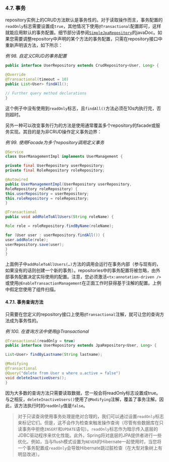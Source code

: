 ### 4.7. 事务

repository实例上的CRUD方法默认是事务性的。对于读取操作而言，事务配置的`readOnly`标志需要设置成`true`，其他情况下使用`@Transactional`配置即可，这样就能应用默认的事务配置。细节部分请参阅[`SimpleJpaRepository`](https://docs.spring.io/spring-data/data-jpa/docs/current/api/index.html?org/springframework/data/jpa/repository/support/SimpleJpaRepository.html)的javaDoc。如果您需要调整repository中声明的某个方法的事务配置，只需在repository接口中重新声明该方法，如下所示：

*例 98. 自定义CRUD的事务配置*
```JAVA
public interface UserRepository extends CrudRepository<User, Long> {

@Override
@Transactional(timeout = 10)
public List<User> findAll();

// Further query method declarations
}
```

这个例子中没有使用到`readOnly`标志，且`findAll()`方法必须在10s内执行完，否则超时。

另外一种可以改变事务行为的方法是使用通常覆盖多个repository的facade或服务实现。其目的是为非CRUD操作定义事务边界：

*例 99. 使用Facade为多个repository调用定义事务*
```JAVA
@Service
class UserManagementImpl implements UserManagement {

private final UserRepository userRepository;
private final RoleRepository roleRepository;

@Autowired
public UserManagementImpl(UserRepository userRepository,
RoleRepository roleRepository) {
this.userRepository = userRepository;
this.roleRepository = roleRepository;
}

@Transactional
public void addRoleToAllUsers(String roleName) {

Role role = roleRepository.findByName(roleName);

for (User user : userRepository.findAll()) {
user.addRole(role);
userRepository.save(user);
}
}
```

上面例子中`addRoleToAllUsers(…)`方法的调用会运行在事务内部（参与现有的，如果没有的话则创建一个新的事务）。repositories中的事务配置将被忽略，由外部事务配置决定实际使用的配置。注意，您必须激活`<tx:annotation-driven />`或使用`@EnableTransactionManagement`在正面工作时获得基于注解的配置。上例中假定您使用了组件扫描。

#### 4.7.1. 事务查询方法

只需要在您定义的repository接口上使用`@Transactional`注解，就可让您的查询方法成为事务性的。

*例 100. 在查询方法中使用@Transactional*
```JAVA
@Transactional(readOnly = true)
public interface UserRepository extends JpaRepository<User, Long> {

List<User> findByLastname(String lastname);

@Modifying
@Transactional
@Query("delete from User u where u.active = false")
void deleteInactiveUsers();
}
```

因为大多数的查询方法只需要读取数据，您一般会将readOnly标志设置成true。与之相反，`deleteInactiveUsers()`使用了`@Modifying`注解，覆盖了事务注解。因此，该方法执行时的`readOnly`值是`false`。

> 对于只读查询使用事务处理是绝对合理的，我们可以通过设置`readOnly`标志来标记它们。但是，这不会作为检查来触发操作查询（尽管有些数据库在只读事务中拒绝`INSERT`和`UPDATE`语句）。`readOnly`标志作为暗示传入底层的JDBC驱动程序来优化性能。此外，Spring将对底层的JPA提供者进行一些优化。例如，当与flush模式设置为`NEVER`的Hibernate一起使用时，当您将一个事务配置成`readOnly`会导致Hibernate跳过脏检查（在大型对象树上有明显改进）。




